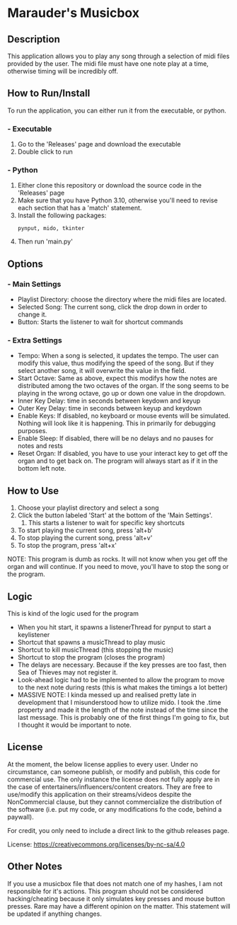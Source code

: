 # Marauder's Musicbox

## Description
This application allows you to play any song through a selection of midi files provided by the user. The midi file must have one note play at a time, otherwise timing will be incredibly off.

## How to Run/Install
To run the application, you can either run it from the executable, or python.

### - Executable
 1. Go to the 'Releases' page and download the executable
 2. Double click to run

### - Python
 1. Either clone this repository or download the source code in the 'Releases' page
 2. Make sure that you have Python 3.10, otherwise you'll need to revise each section that has a 'match' statement.
 3. Install the following packages:
    ```
    pynput, mido, tkinter
    ```
 4. Then run 'main.py'

## Options
### - Main Settings
 - Playlist Directory: choose the directory where the midi files are located.
 - Selected Song: The current song, click the drop down in order to change it.
 - Button: Starts the listener to wait for shortcut commands
### - Extra Settings
 - Tempo: When a song is selected, it updates the tempo. The user can modify this value, thus modifying the speed of the song. But if they select another song, it will overwrite the value in the field.
 - Start Octave: Same as above, expect this modifys how the notes are distributed among the two octaves of the organ. If the song seems to be playing in the wrong octave, go up or down one value in the dropdown.
 - Inner Key Delay: time in seconds between keydown and keyup
 - Outer Key Delay: time in seconds between keyup and keydown
 - Enable Keys: If disabled, no keyboard or mouse events will be simulated. Nothing will look like it is happening. This in primarily for debugging purposes.
 - Enable Sleep: If disabled, there will be no delays and no pauses for notes and rests
 - Reset Organ: If disabled, you have to use your interact key to get off the organ and to get back on. The program will always start as if it in the bottom left note.

## How to Use
 1. Choose your playlist directory and select a song
 2. Click the button labeled 'Start' at the bottom of the 'Main Settings'.
    1. This starts a listener to wait for specific key shortcuts
 3. To start playing the current song, press 'alt+b'
 4. To stop playing the current song, press 'alt+v'
 5. To stop the program, press 'alt+x'

 NOTE: This program is dumb as rocks. It will not know when you get off the organ and will continue. If you need to move, you'll have to stop the song or the program.

## Logic
This is kind of the logic used for the program
- When you hit start, it spawns a listenerThread for pynput to start a keylistener
- Shortcut that spawns a musicThread to play music
- Shortcut to kill musicThread (this stopping the music)
- Shortcut to stop the program (closes the program)
- The delays are necessary. Because if the key presses are too fast, then Sea of Thieves may not register it.
- Look-ahead logic had to be implemented to allow the program to move to the next note during rests (this is what makes the timings a lot better)
- MASSIVE NOTE: I kinda messed up and realised pretty late in development that I misunderstood how to utilize mido. I took the .time property and made it the length of the note instead of the time since the last message. This is probably one of the first things I'm going to fix, but I thought it would be important to note.

## License
At the moment, the below license applies to every user. Under no circumstance, can someone publish, or modify and publish, this code for commercial use. The only instance the license does not fully apply are in the case of entertainers/influencers/content creators. They are free to use/modify this application on their streams/videos despite the NonCommercial clause, but they cannot commercialize the distribution of the software (i.e. put my code, or any modifications fo the code, behind a paywall).

For credit, you only need to include a direct link to the github releases page.

License: https://creativecommons.org/licenses/by-nc-sa/4.0


## Other Notes
If you use a musicbox file that does not match one of my hashes, I am not responsible for it's actions. 
This program should not be considered hacking/cheating because it only simulates key presses and mouse button presses. Rare may have a different opinion on the matter. This statement will be updated if anything changes.